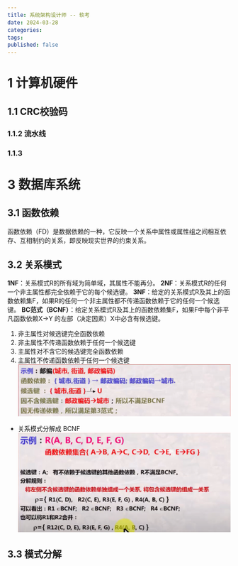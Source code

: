 ```yaml
---
title: 系统架构设计师 -- 软考
date: 2024-03-28
categories: 
tags: 
published: false
---
```


# 1 计算机硬件

## 1.1 CRC校验码

### 1.1.2 流水线


### 1.1.3 

# 3 数据库系统
## 3.1 函数依赖
函数依赖（FD）是数据依赖的一种，它反映一个关系中属性或属性组之间相互依存、互相制约的关系，即反映现实世界的约束关系。



## 3.2 关系模式

**1NF**：关系模式R的所有域为简单域，其属性不能再分。
**2NF**：关系模式R的任何一个非主属性都完全依赖于它的每个候选键。
**3NF**：给定的关系模式R及其上的函数依赖集F，如果R的任何一个非主属性都不传递函数依赖于它的任何一个候选键。
**BC范式（BCNF）**：给定关系模式R及其上的函数依赖集F，如果F中每个非平凡函数依赖X->Y 的左部（决定因素）X中必含有候选键。
1. 非主属性对候选键完全函数依赖
2. 非主属性不传递函数依赖于任何一个候选键
3. 主属性对不含它的候选键完全函数依赖
4. 主属性不传递函数依赖于任何一个候选键
![](https://raw.githubusercontent.com/BaihlUp/Figurebed/master/2024/20240328152524.png)
- 关系模式分解成 BCNF
![](https://raw.githubusercontent.com/BaihlUp/Figurebed/master/2024/20240328152919.png)

## 3.3 模式分解





